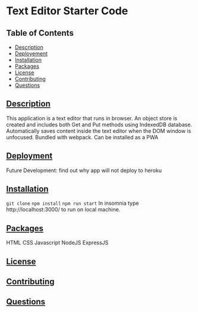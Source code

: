 # Text Editor Starter Code

## Table of Contents
* [Description](#description)
* [Deployement](#deployment)
* [Installation](#installation)
* [Packages](#table-of-contents)
* [License](#license)
* [Contributing](#contributing)
* [Questions](#questions)
    
## [Description](#table-of-contents)
  
This application is a text editor that runs in browser.
An object store is created and includes both Get and Put methods using IndexedDB database. 
Automatically saves content inside the text editor when the DOM window is unfocused.
Bundled with webpack.
Can be installed as a PWA

## [Deployment](#deployment)

Future Development: find out why app will not deploy to heroku

## [Installation](#table-of-contents)
```git clone```
```npm install```
```npm run start```
In insomnia type http://localhost:3000/ to run on local machine.


## [Packages](#table-of-contents)

HTML
CSS
Javascript
NodeJS
ExpressJS

## [License](#table-of-contents)
  
## [Contributing](#table-of-contents)

## [Questions](#table-of-contents)